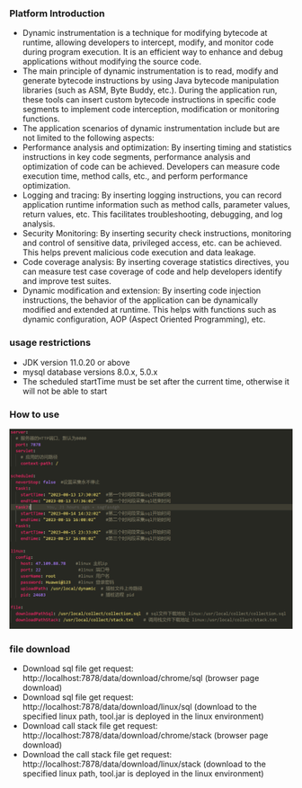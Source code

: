 ### Platform Introduction


* Dynamic instrumentation is a technique for modifying bytecode at runtime, allowing developers to intercept, modify, and monitor code during program execution. It is an efficient way to enhance and debug applications without modifying the source code.
* The main principle of dynamic instrumentation is to read, modify and generate bytecode instructions by using Java bytecode manipulation libraries (such as ASM, Byte Buddy, etc.). During the application run, these tools can insert custom bytecode instructions in specific code segments to implement code interception, modification or monitoring functions.
* The application scenarios of dynamic instrumentation include but are not limited to the following aspects:
* Performance analysis and optimization: By inserting timing and statistics instructions in key code segments, performance analysis and optimization of code can be achieved. Developers can measure code execution time, method calls, etc., and perform performance optimization.
* Logging and tracing: By inserting logging instructions, you can record application runtime information such as method calls, parameter values, return values, etc. This facilitates troubleshooting, debugging, and log analysis.
* Security Monitoring: By inserting security check instructions, monitoring and control of sensitive data, privileged access, etc. can be achieved. This helps prevent malicious code execution and data leakage.
* Code coverage analysis: By inserting coverage statistics directives, you can measure test case coverage of code and help developers identify and improve test suites.
* Dynamic modification and extension: By inserting code injection instructions, the behavior of the application can be dynamically modified and extended at runtime. This helps with functions such as dynamic configuration, AOP (Aspect Oriented Programming), etc.


### usage restrictions


* JDK version 11.0.20 or above
* mysql database versions 8.0.x, 5.0.x
* The scheduled startTime must be set after the current time, otherwise it will not be able to start


### How to use
<img src="./images/conf.jpg"/>


### file download
* Download sql file get request: http://localhost:7878/data/download/chrome/sql (browser page download)
* Download sql file get request: http://localhost:7878/data/download/linux/sql (download to the specified linux path, tool.jar is deployed in the linux environment)
* Download call stack file get request: http://localhost:7878/data/download/chrome/stack (browser page download)
* Download the call stack file get request: http://localhost:7878/data/download/linux/stack (download to the specified linux path, tool.jar is deployed in the linux environment)
